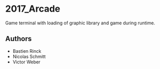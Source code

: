 # 2017_Arcade
Game terminal with loading of graphic library and game during runtime.

## Authors
* Bastien Rinck
* Nicolas Schmitt
* Victor Weber
